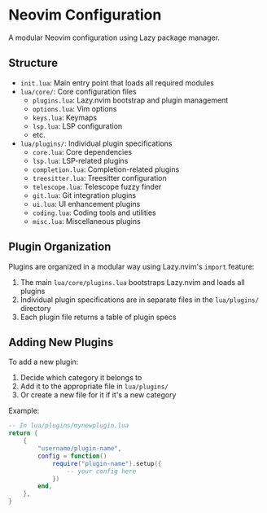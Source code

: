 # Neovim Configuration

A modular Neovim configuration using Lazy package manager.

## Structure

- `init.lua`: Main entry point that loads all required modules
- `lua/core/`: Core configuration files
  - `plugins.lua`: Lazy.nvim bootstrap and plugin management
  - `options.lua`: Vim options
  - `keys.lua`: Keymaps
  - `lsp.lua`: LSP configuration
  - etc.
- `lua/plugins/`: Individual plugin specifications
  - `core.lua`: Core dependencies
  - `lsp.lua`: LSP-related plugins
  - `completion.lua`: Completion-related plugins
  - `treesitter.lua`: Treesitter configuration
  - `telescope.lua`: Telescope fuzzy finder
  - `git.lua`: Git integration plugins
  - `ui.lua`: UI enhancement plugins
  - `coding.lua`: Coding tools and utilities
  - `misc.lua`: Miscellaneous plugins

## Plugin Organization

Plugins are organized in a modular way using Lazy.nvim's `import` feature:

1. The main `lua/core/plugins.lua` bootstraps Lazy.nvim and loads all plugins
2. Individual plugin specifications are in separate files in the `lua/plugins/` directory
3. Each plugin file returns a table of plugin specs

## Adding New Plugins

To add a new plugin:

1. Decide which category it belongs to
2. Add it to the appropriate file in `lua/plugins/`
3. Or create a new file for it if it's a new category

Example:

```lua
-- In lua/plugins/mynewplugin.lua
return {
    {
        "username/plugin-name",
        config = function()
            require("plugin-name").setup({
                -- your config here
            })
        end,
    },
}
```

